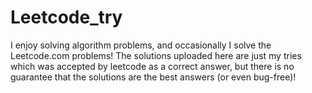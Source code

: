 # Leetcode_try
I enjoy solving algorithm problems, and occasionally I solve the Leetcode.com problems! The solutions uploaded here are just my tries which was accepted by leetcode as a correct answer, but there is no guarantee that the solutions are the best answers (or even bug-free)! 
